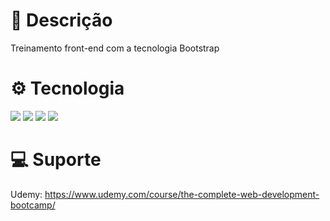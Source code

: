 # 📄 Descrição
Treinamento front-end com a tecnologia Bootstrap

# ⚙️ Tecnologia
<div allign="center">
 <img  src="https://img.shields.io/badge/Bootstrap-563D7C?style=for-the-badge&logo=bootstrap&logoColor=white" />
 <img  src="https://img.shields.io/badge/CSS-239120?&style=for-the-badge&logo=css3&logoColor=white" />
 <img  src="https://img.shields.io/badge/JavaScript-F7DF1E?style=for-the-badge&logo=javascript&logoColor=black" />
 <img  src="https://img.shields.io/badge/HTML-239120?style=for-the-badge&logo=html5&logoColor=white" />
</div>

# 💻 Suporte
Udemy: https://www.udemy.com/course/the-complete-web-development-bootcamp/
